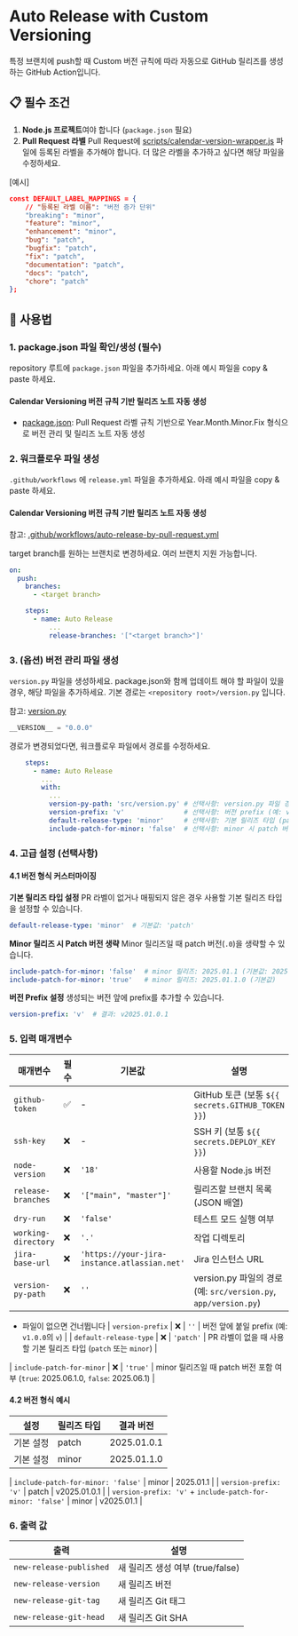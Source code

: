 # Auto Release with Custom Versioning

특정 브랜치에 push할 때 Custom 버전 규칙에 따라 자동으로 GitHub 릴리즈를 생성하는 GitHub Action입니다.

## 📋 필수 조건

1. **Node.js 프로젝트**여야 합니다 (`package.json` 필요)
2. **Pull Request 라벨** Pull Request에 [scripts/calendar-version-wrapper.js](../../scripts/calendar-version-wrapper.js) 파일에 등록된 라벨을 추가해야 합니다. 더 많은 라벨을 추가하고 싶다면 해당 파일을 수정하세요.

[예시]
```json
const DEFAULT_LABEL_MAPPINGS = {
    // "등록된 라벨 이름": "버전 증가 단위"
    "breaking": "minor",
    "feature": "minor",
    "enhancement": "minor",
    "bug": "patch",
    "bugfix": "patch",
    "fix": "patch",
    "documentation": "patch",
    "docs": "patch",
    "chore": "patch"
};
```

## 🔧 사용법

### 1. package.json 파일 확인/생성 (필수)

repository 루트에 `package.json` 파일을 추가하세요. 아래 예시 파일을 copy & paste 하세요.

#### Calendar Versioning 버전 규칙 기반 릴리즈 노트 자동 생성
* [package.json](./package-by-calendar-versioning.json): Pull Request 라벨 규칙 기반으로 Year.Month.Minor.Fix 형식으로 버전 관리 및 릴리즈 노트 자동 생성

### 2. 워크플로우 파일 생성

`.github/workflows` 에 `release.yml` 파일을 추가하세요. 아래 예시 파일을 copy & paste 하세요.

#### Calendar Versioning 버전 규칙 기반 릴리즈 노트 자동 생성
참고: [.github/workflows/auto-release-by-pull-request.yml](../../.github/workflows/auto-release-by-pull-request.yml)

target branch를 원하는 브랜치로 변경하세요. 여러 브랜치 지원 가능합니다.

```yaml
on:
  push:
    branches:
      - <target branch>

    steps:
      - name: Auto Release
          ...
          release-branches: '["<target branch>"]'
```

### 3. (옵션) 버전 관리 파일 생성

`version.py` 파일을 생성하세요. package.json와 함께 업데이트 해야 할 파일이 있을 경우, 해당 파일을 추가하세요.
기본 경로는 `<repository root>/version.py` 입니다.

참고: [version.py](../../version.py)

```python
__VERSION__ = "0.0.0"
```

경로가 변경되었다면, 워크플로우 파일에서 경로를 수정하세요.

```yaml
    steps:
      - name: Auto Release
        ...
        with:
          ...
          version-py-path: 'src/version.py' # 선택사항: version.py 파일 경로
          version-prefix: 'v'               # 선택사항: 버전 prefix (예: v1.0.0)
          default-release-type: 'minor'     # 선택사항: 기본 릴리즈 타입 (patch/minor)
          include-patch-for-minor: 'false'  # 선택사항: minor 시 patch 버전 생략 여부
```

### 4. 고급 설정 (선택사항)

#### 4.1 버전 형식 커스터마이징

**기본 릴리즈 타입 설정**
PR 라벨이 없거나 매핑되지 않은 경우 사용할 기본 릴리즈 타입을 설정할 수 있습니다.

```yaml
default-release-type: 'minor'  # 기본값: 'patch'
```

**Minor 릴리즈 시 Patch 버전 생략**
Minor 릴리즈일 때 patch 버전(`.0`)을 생략할 수 있습니다.

```yaml
include-patch-for-minor: 'false'  # minor 릴리즈: 2025.01.1 (기본값: 2025.01.1.0)
include-patch-for-minor: 'true'   # minor 릴리즈: 2025.01.1.0 (기본값)
```

**버전 Prefix 설정**
생성되는 버전 앞에 prefix를 추가할 수 있습니다.

```yaml
version-prefix: 'v'  # 결과: v2025.01.0.1
```

### 5. 입력 매개변수

| 매개변수 | 필수 | 기본값 | 설명 |
|---------|------|-------|------|
| `github-token` | ✅ | - | GitHub 토큰 (보통 `${{ secrets.GITHUB_TOKEN }}`) |
| `ssh-key` | ❌ | - | SSH 키 (보통 `${{ secrets.DEPLOY_KEY }}`) |
| `node-version` | ❌ | `'18'` | 사용할 Node.js 버전 |
| `release-branches` | ❌ | `'["main", "master"]'` | 릴리즈할 브랜치 목록 (JSON 배열) |
| `dry-run` | ❌ | `'false'` | 테스트 모드 실행 여부 |
| `working-directory` | ❌ | `'.'` | 작업 디렉토리 |
| `jira-base-url` | ❌ | `'https://your-jira-instance.atlassian.net'` | Jira 인스턴스 URL |
| `version-py-path` | ❌ | `''` | version.py 파일의 경로 (예: `src/version.py`, `app/version.py`)
  - 파일이 없으면 건너뜁니다
| `version-prefix` | ❌ | `''` | 버전 앞에 붙일 prefix (예: `v1.0.0`의 `v`) |
| `default-release-type` | ❌ | `'patch'` | PR 라벨이 없을 때 사용할 기본 릴리즈 타입 (`patch` 또는 `minor`) |

| `include-patch-for-minor` | ❌ | `'true'` | minor 릴리즈일 때 patch 버전 포함 여부 (`true`: 2025.06.1.0, `false`: 2025.06.1) |

#### 4.2 버전 형식 예시

| 설정 | 릴리즈 타입 | 결과 버전 |
|------|-------------|-----------|
| 기본 설정 | patch | 2025.01.0.1 |
| 기본 설정 | minor | 2025.01.1.0 |

| `include-patch-for-minor: 'false'` | minor | 2025.01.1 |
| `version-prefix: 'v'` | patch | v2025.01.0.1 |
| `version-prefix: 'v'` + `include-patch-for-minor: 'false'` | minor | v2025.01.1 |

### 6. 출력 값

| 출력 | 설명 |
|------|------|
| `new-release-published` | 새 릴리즈 생성 여부 (true/false) |
| `new-release-version` | 새 릴리즈 버전 |
| `new-release-git-tag` | 새 릴리즈 Git 태그 |
| `new-release-git-head` | 새 릴리즈 Git SHA |
